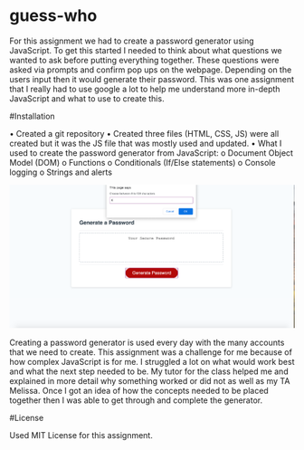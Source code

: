 # guess-who

For this assignment we had to create a password generator using JavaScript. To get this started I needed to think about what questions we wanted to ask before putting everything together. These questions were asked via prompts and confirm pop ups on the webpage. Depending on the users input then it would generate their password. This was one assignment that I really had to use google a lot to help me understand more in-depth JavaScript and what to use to create this. 

#Installation

•	Created a git repository
•	Created three files (HTML, CSS, JS) were all created but it was the JS file that was mostly used and updated.
•	What I used to create the password generator from JavaScript:
o	Document Object Model (DOM)
o	Functions
o	Conditionals (If/Else statements)
o	Console logging
o	Strings and alerts

<img src="assets/images/genpasschoose.png"> 

Creating a password generator is used every day with the many accounts that we need to create. This assignment was a challenge for me because of how complex JavaScript is for me. I struggled a lot on what would work best and what the next step needed to be. My tutor for the class helped me and explained in more detail why something worked or did not as well as my TA Melissa. Once I got an idea of how the concepts needed to be placed together then I was able to get through and complete the generator. 


#License

Used MIT License for this assignment. 

